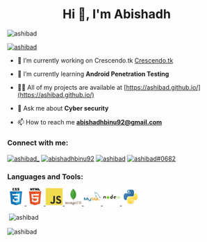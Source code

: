 <h1 align="center">Hi 👋, I'm Abishadh</h1>
<p align="left"> <img src="https://komarev.com/ghpvc/?username=ashibad&label=Profile%20views&color=0e75b6&style=flat" alt="ashibad" /> </p>

<p align="left"> <a href="https://github.com/ryo-ma/github-profile-trophy"><img src="https://github-profile-trophy.vercel.app/?username=ashibad" alt="ashibad" /></a> </p>

- 🔭 I’m currently working on Crescendo.tk [Crescendo.tk](https://crescendo.tk/)

- 🌱 I’m currently learning **Android Penetration Testing**

- 👨‍💻 All of my projects are available at [https://ashibad.github.io/](https://ashibad.github.io/)

- 💬 Ask me about **Cyber security**

- 📫 How to reach me **abishadhbinu92@gmail.com**

<h3 align="left">Connect with me:</h3>
<p align="left">
<a href="https://instagram.com/ashibad_" target="blank"><img align="center" src="https://raw.githubusercontent.com/rahuldkjain/github-profile-readme-generator/master/src/images/icons/Social/instagram.svg" alt="ashibad_" height="30" width="40" /></a>
<a href="https://www.hackerrank.com/abishadhbinu92" target="blank"><img align="center" src="https://raw.githubusercontent.com/rahuldkjain/github-profile-readme-generator/master/src/images/icons/Social/hackerrank.svg" alt="abishadhbinu92" height="30" width="40" /></a>
<a href="https://www.leetcode.com/ashibad" target="blank"><img align="center" src="https://raw.githubusercontent.com/rahuldkjain/github-profile-readme-generator/master/src/images/icons/Social/leet-code.svg" alt="ashibad" height="30" width="40" /></a>
<a href="https://discord.gg/ashibad#0682" target="blank"><img align="center" src="https://raw.githubusercontent.com/rahuldkjain/github-profile-readme-generator/master/src/images/icons/Social/discord.svg" alt="ashibad#0682" height="30" width="40" /></a>
</p>

<h3 align="left">Languages and Tools:</h3>
<p align="left"> <a href="https://www.w3schools.com/css/" target="_blank" rel="noreferrer"> <img src="https://raw.githubusercontent.com/devicons/devicon/master/icons/css3/css3-original-wordmark.svg" alt="css3" width="40" height="40"/> </a> <a href="https://www.w3.org/html/" target="_blank" rel="noreferrer"> <img src="https://raw.githubusercontent.com/devicons/devicon/master/icons/html5/html5-original-wordmark.svg" alt="html5" width="40" height="40"/> </a> <a href="https://developer.mozilla.org/en-US/docs/Web/JavaScript" target="_blank" rel="noreferrer"> <img src="https://raw.githubusercontent.com/devicons/devicon/master/icons/javascript/javascript-original.svg" alt="javascript" width="40" height="40"/> </a> <a href="https://www.mongodb.com/" target="_blank" rel="noreferrer"> <img src="https://raw.githubusercontent.com/devicons/devicon/master/icons/mongodb/mongodb-original-wordmark.svg" alt="mongodb" width="40" height="40"/> </a> <a href="https://www.mysql.com/" target="_blank" rel="noreferrer"> <img src="https://raw.githubusercontent.com/devicons/devicon/master/icons/mysql/mysql-original-wordmark.svg" alt="mysql" width="40" height="40"/> </a> <a href="https://nodejs.org" target="_blank" rel="noreferrer"> <img src="https://raw.githubusercontent.com/devicons/devicon/master/icons/nodejs/nodejs-original-wordmark.svg" alt="nodejs" width="40" height="40"/> </a> <a href="https://www.python.org" target="_blank" rel="noreferrer"> <img src="https://raw.githubusercontent.com/devicons/devicon/master/icons/python/python-original.svg" alt="python" width="40" height="40"/> </a> </p>

<p>&nbsp;<img align="center" src="https://github-readme-stats.vercel.app/api?username=ashibad&show_icons=true&locale=en" alt="ashibad" /></p>

<p><img align="center" src="https://github-readme-streak-stats.herokuapp.com/?user=ashibad&" alt="ashibad" /></p>
